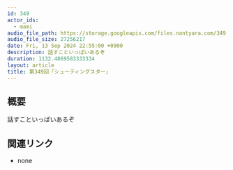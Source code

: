 ```yaml
---
id: 349
actor_ids:
  - mami
audio_file_path: https://storage.googleapis.com/files.nantyara.com/349.mp3
audio_file_size: 27256217
date: Fri, 13 Sep 2024 22:55:00 +0900
description: 話すこといっぱいあるぞ
duration: 1132.4869583333334
layout: article
title: 第349回「シューティングスター」
---
```

## 概要

話すこといっぱいあるぞ

## 関連リンク

* none
